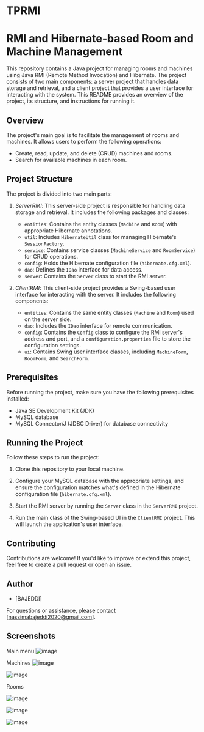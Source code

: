 # TPRMI
# RMI and Hibernate-based Room and Machine Management

This repository contains a Java project for managing rooms and machines using Java RMI (Remote Method Invocation) and Hibernate. The project consists of two main components: a server project that handles data storage and retrieval, and a client project that provides a user interface for interacting with the system. This README provides an overview of the project, its structure, and instructions for running it.

## Overview

The project's main goal is to facilitate the management of rooms and machines. It allows users to perform the following operations:

- Create, read, update, and delete (CRUD) machines and rooms.
- Search for available machines in each room.

## Project Structure

The project is divided into two main parts:

1. *ServerRMI*: This server-side project is responsible for handling data storage and retrieval. It includes the following packages and classes:
   - `entities`: Contains the entity classes (`Machine` and `Room`) with appropriate Hibernate annotations.
   - `util`: Includes `HibernateUtil` class for managing Hibernate's `SessionFactory`.
   - `service`: Contains service classes (`MachineService` and `RoomService`) for CRUD operations.
   - `config`: Holds the Hibernate configuration file (`hibernate.cfg.xml`).
   - `dao`: Defines the `IDao` interface for data access.
   - `server`: Contains the `Server` class to start the RMI server.

2. *ClientRMI*: This client-side project provides a Swing-based user interface for interacting with the server. It includes the following components:
   - `entities`: Contains the same entity classes (`Machine` and `Room`) used on the server side.
   - `dao`: Includes the `IDao` interface for remote communication.
   - `config`: Contains the `Config` class to configure the RMI server's address and port, and a `configuration.properties` file to store the configuration settings.
   - `ui`: Contains Swing user interface classes, including `MachineForm`, `RoomForm`, and `SearchForm`.

## Prerequisites

Before running the project, make sure you have the following prerequisites installed:

- Java SE Development Kit (JDK)
- MySQL database
- MySQL Connector/J (JDBC Driver) for database connectivity

## Running the Project

Follow these steps to run the project:

1. Clone this repository to your local machine.

2. Configure your MySQL database with the appropriate settings, and ensure the configuration matches what's defined in the Hibernate configuration file (`hibernate.cfg.xml`).

3. Start the RMI server by running the `Server` class in the `ServerRMI` project.

4. Run the main class of the Swing-based UI in the `ClientRMI` project. This will launch the application's user interface.

## Contributing

Contributions are welcome! If you'd like to improve or extend this project, feel free to create a pull request or open an issue.

## Author

- [BAJEDDI]

For questions or assistance, please contact [nassimabajeddi2020@gmail.com].
## Screenshots
Main menu
![image](https://github.com/BAJEDDI/TPRMI/assets/147507670/17fe07eb-6d9c-40dc-99fa-1fc6398d4494)

Machines
![image](https://github.com/BAJEDDI/TPRMI/assets/147507670/3aa8bd8f-1824-4071-97eb-7d399f591b79)

![image](https://github.com/BAJEDDI/TPRMI/assets/147507670/2cd7c14d-4dbf-4ebc-a515-320f6aa024a7)

Rooms

![image](https://github.com/BAJEDDI/TPRMI/assets/147507670/0fb3b161-9de8-45b7-8d48-1670e528faa2)

![image](https://github.com/BAJEDDI/TPRMI/assets/147507670/a62cbc43-4610-42e0-a1eb-e64e336db52b)

![image](https://github.com/BAJEDDI/TPRMI/assets/147507670/f6b8a71e-f8ba-4070-8f64-a76b82cf4a88)

